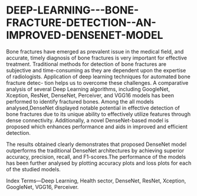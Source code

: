 # DEEP-LEARNING---BONE-FRACTURE-DETECTION--AN-IMPROVED-DENSENET-MODEL
Bone fractures have emerged as prevalent issue in the medical field, and accurate,
timely diagnosis of bone fractures is very important for effective treatment. 
Traditional methods for detection of bone fractures are subjective and time-consuming as they are dependent upon the expertise of radiologists. 
Application of deep learning techniques for automated bone fracture detec- tion helps us to overcome these challenges. 
A comparative analysis of several Deep Learning algorithms, including GoogleNet, Xception, ResNet, DenseNet, Perceiver, and VGG16 models has been performed to identify 
fractured bones. Among the all models analysed,DenseNet displayed notable potential in effective detection of bone fractures due to its unique ability to effectively utilize 
features through dense connectivity. Additionally, a novel DenseNet-based model is proposed which enhances performance and aids in improved and efficient detection. 

The results obtained clearly demonstrates that proposed DenseNet model outperforms the traditional DenseNet architectures by achieving superior accuracy, 
precision, recall, and F1-scores.The performance of the models has been further analysed by plotting accuracy plots and loss plots for each of the studied models. 

Index Terms—Deep Learning, Health sector, DenseNet, ResNet, Xception, GoogleNet, VGG16, Perceiver. 
